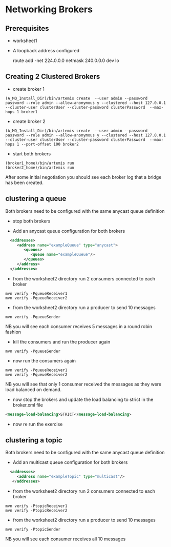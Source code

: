 # Networking Brokers

## Prerequisites
 
-   worksheet1
-   A loopback address configured  
    
    route add -net 224.0.0.0 netmask 240.0.0.0 dev lo

## Creating 2 Clustered Brokers

-   create broker 1

```code
(A_MQ_Install_Dir)/bin/artemis create  --user admin --password password --role admin --allow-anonymous y --clustered --host 127.0.0.1 --cluster-user clusterUser --cluster-password clusterPassword  --max-hops 1 broker1
```
-   create broker 2

```code
(A_MQ_Install_Dir)/bin/artemis create  --user admin --password password --role admin --allow-anonymous y --clustered --host 127.0.0.1 --cluster-user clusterUser --cluster-password clusterPassword  --max-hops 1 --port-offset 100 broker2
```

-   start both brokers
```code
(broker1_home)/bin/artemis run 
(broker2_home)/bin/artemis run 
```

After some initial negotiation you should see each broker log that a bridge has been created.

## clustering a queue

Both brokers need to be configured with the same anycast queue definition

-   stop both brokers

-   Add an anycast queue configuration for both brokers
```xml
  <addresses>
     <address name="exampleQueue" type="anycast">
        <queues>
           <queue name="exampleQueue"/>
        </queues>
     </address>
  </addresses>
```

-   from the worksheet2 directory run 2 consumers connected to each broker
```code
mvn verify -PqueueReceiver1
mvn verify -PqueueReceiver2                                      
```

-   from the worksheet2 directory run a producer to send 10 messages
```code
mvn verify -PqueueSender
```

NB you will see each consumer receives 5 messages in a round robin fashion

-   kill the consumers and run the producer again

```code
mvn verify -PqueueSender
```
-   now run the consumers again
```code
mvn verify -PqueueReceiver1
mvn verify -PqueueReceiver2                                      
```

NB you will see that only 1 consumer received the messages as they were load balanced on demand.

-   now stop the brokers and update the load balancing to strict in the broker.xml file
```xml
<message-load-balancing>STRICT</message-load-balancing>
```

-   now re run the exercise

## clustering a topic

Both brokers need to be configured with the same anycast queue definition

-   Add an multicast queue configuration for both brokers
```xml
  <addresses>
     <address name="exampleTopic" type="multicast"/>
   </addresses>
```

-   from the worksheet2 directory run 2 consumers connected to each broker
```code
mvn verify -PtopicReceiver1
mvn verify -PtopicReceiver2                                      
```

-   from the worksheet2 directory run a producer to send 10 messages
```code
mvn verify -PtopicSender
```

NB you will see each consumer receives all 10 messages




